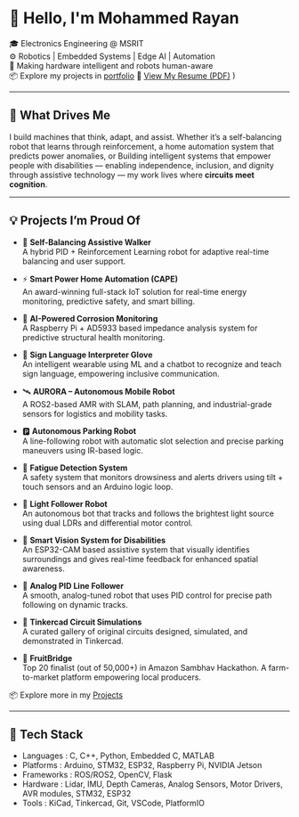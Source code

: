 # 👋 Hello, I'm Mohammed Rayan

🎓 Electronics Engineering @ MSRIT  
⚙️ Robotics | Embedded Systems | Edge AI | Automation  
🧠 Making hardware intelligent and robots human-aware  
📦 Explore my projects in [portfolio](https://mohammedryn.github.io/robotics-portfolio/)
📄 [View My Resume (PDF)](https://mohammedryn.github.io/mohammedryn/Mohammed_Rayan_Robotics_Internship_CV.pdf)
)




---

## 🚀 What Drives Me

I build machines that think, adapt, and assist. Whether it’s a self-balancing robot that learns through reinforcement, a home automation system that predicts power anomalies, or Building intelligent systems that empower people with disabilities — enabling independence, inclusion, and dignity through assistive technology — my work lives where **circuits meet cognition**.

---

## 💡 Projects I’m Proud Of

- 🤖 **Self-Balancing Assistive Walker**  
  A hybrid PID + Reinforcement Learning robot for adaptive real-time balancing and user support.

- ⚡ **Smart Power Home Automation (CAPE)**  
  An award-winning full-stack IoT solution for real-time energy monitoring, predictive safety, and smart billing.

- 🧪 **AI-Powered Corrosion Monitoring**  
  A Raspberry Pi + AD5933 based impedance analysis system for predictive structural health monitoring.

- 🧤 **Sign Language Interpreter Glove**  
  An intelligent wearable using ML and a chatbot to recognize and teach sign language, empowering inclusive communication.

- 🛰️ **AURORA – Autonomous Mobile Robot**  
  A ROS2-based AMR with SLAM, path planning, and industrial-grade sensors for logistics and mobility tasks.

- 🅿️ **Autonomous Parking Robot**  
  A line-following robot with automatic slot selection and precise parking maneuvers using IR-based logic.

- 🎯 **Fatigue Detection System**  
  A safety system that monitors drowsiness and alerts drivers using tilt + touch sensors and an Arduino logic loop.

- 🔦 **Light Follower Robot**  
  An autonomous bot that tracks and follows the brightest light source using dual LDRs and differential motor control.

- 🦾 **Smart Vision System for Disabilities**  
  An ESP32-CAM based assistive system that visually identifies surroundings and gives real-time feedback for enhanced spatial awareness.

- 🔁 **Analog PID Line Follower**  
  A smooth, analog-tuned robot that uses PID control for precise path following on dynamic tracks.

- 🧪 **Tinkercad Circuit Simulations**  
  A curated gallery of original circuits designed, simulated, and demonstrated in Tinkercad.

- 🌉 **FruitBridge**  
  Top 20 finalist (out of 50,000+) in Amazon Sambhav Hackathon. A farm-to-market platform empowering local producers.

📦 Explore more in my [Projects](https://github.com/mohammedryn?tab=repositories)

---

## 🧰 Tech Stack
- Languages : C, C++, Python, Embedded C, MATLAB
- Platforms : Arduino, STM32, ESP32, Raspberry Pi, NVIDIA Jetson
- Frameworks : ROS/ROS2, OpenCV, Flask
- Hardware : Lidar, IMU, Depth Cameras, Analog Sensors, Motor Drivers, AVR modules, STM32, ESP32
- Tools : KiCad, Tinkercad, Git, VSCode, PlatformIO
